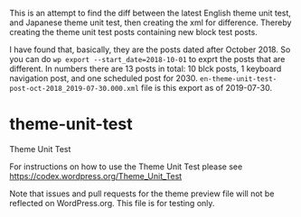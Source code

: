 This is an attempt to find the diff between the latest English theme unit test, and Japanese theme unit test, then creating the xml for difference. Thereby creating the theme unit test posts containing new block test posts.

I have found that, basically, they are the posts dated after October 2018. So you can do `wp export --start_date=2018-10-01` to exprt the posts that are different. In numbers there are 13 posts in total: 10 blck posts, 1 keyboard navigation post, and one scheduled post for 2030. `en-theme-unit-test-post-oct-2018_2019-07-30.000.xml` file is this export as of 2019-07-30.

# theme-unit-test
Theme Unit Test

For instructions on how to use the Theme Unit Test please see
https://codex.wordpress.org/Theme_Unit_Test

Note that issues and pull requests for the theme preview file will not be reflected on WordPress.org.
This file is for testing only.
